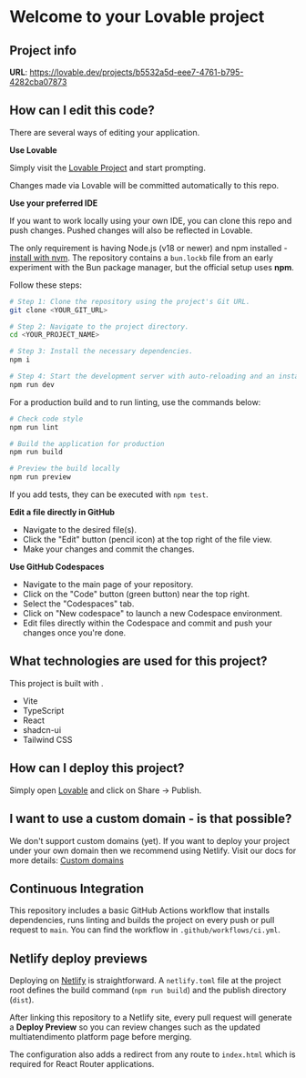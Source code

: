 # Welcome to your Lovable project

## Project info

**URL**: https://lovable.dev/projects/b5532a5d-eee7-4761-b795-4282cba07873

## How can I edit this code?

There are several ways of editing your application.

**Use Lovable**

Simply visit the [Lovable Project](https://lovable.dev/projects/b5532a5d-eee7-4761-b795-4282cba07873) and start prompting.

Changes made via Lovable will be committed automatically to this repo.

**Use your preferred IDE**

If you want to work locally using your own IDE, you can clone this repo and push changes. Pushed changes will also be reflected in Lovable.

The only requirement is having Node.js (v18 or newer) and npm installed - [install with nvm](https://github.com/nvm-sh/nvm#installing-and-updating). The repository contains a `bun.lockb` file from an early experiment with the Bun package manager, but the official setup uses **npm**.

Follow these steps:

```sh
# Step 1: Clone the repository using the project's Git URL.
git clone <YOUR_GIT_URL>

# Step 2: Navigate to the project directory.
cd <YOUR_PROJECT_NAME>

# Step 3: Install the necessary dependencies.
npm i

# Step 4: Start the development server with auto-reloading and an instant preview.
npm run dev
```

For a production build and to run linting, use the commands below:

```sh
# Check code style
npm run lint

# Build the application for production
npm run build

# Preview the build locally
npm run preview
```

If you add tests, they can be executed with `npm test`.

**Edit a file directly in GitHub**

- Navigate to the desired file(s).
- Click the "Edit" button (pencil icon) at the top right of the file view.
- Make your changes and commit the changes.

**Use GitHub Codespaces**

- Navigate to the main page of your repository.
- Click on the "Code" button (green button) near the top right.
- Select the "Codespaces" tab.
- Click on "New codespace" to launch a new Codespace environment.
- Edit files directly within the Codespace and commit and push your changes once you're done.

## What technologies are used for this project?

This project is built with .

- Vite
- TypeScript
- React
- shadcn-ui
- Tailwind CSS

## How can I deploy this project?

Simply open [Lovable](https://lovable.dev/projects/b5532a5d-eee7-4761-b795-4282cba07873) and click on Share -> Publish.

## I want to use a custom domain - is that possible?

We don't support custom domains (yet). If you want to deploy your project under your own domain then we recommend using Netlify. Visit our docs for more details: [Custom domains](https://docs.lovable.dev/tips-tricks/custom-domain/)

## Continuous Integration

This repository includes a basic GitHub Actions workflow that installs dependencies, runs linting and builds the project on every push or pull request to `main`. You can find the workflow in `.github/workflows/ci.yml`.

## Netlify deploy previews

Deploying on [Netlify](https://www.netlify.com/) is straightforward. A `netlify.toml` file at the project root defines the build command (`npm run build`) and the publish directory (`dist`).

After linking this repository to a Netlify site, every pull request will generate a **Deploy Preview** so you can review changes such as the updated multiatendimento platform page before merging.

The configuration also adds a redirect from any route to `index.html` which is required for React Router applications.
